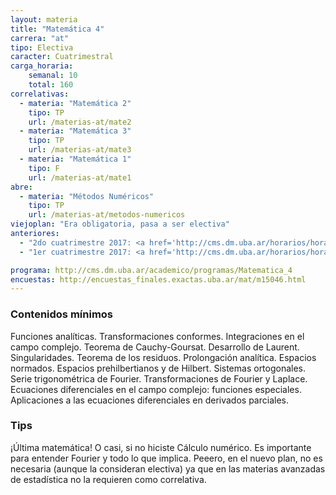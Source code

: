 ```yaml
---
layout: materia
title: "Matemática 4"
carrera: "at"
tipo: Electiva
caracter: Cuatrimestral
carga_horaria: 
    semanal: 10
    total: 160
correlativas:
  - materia: "Matemática 2"
    tipo: TP
    url: /materias-at/mate2
  - materia: "Matemática 3"
    tipo: TP
    url: /materias-at/mate3
  - materia: "Matemática 1"
    tipo: F
    url: /materias-at/mate1
abre:
  - materia: "Métodos Numéricos"
    tipo: TP
    url: /materias-at/metodos-numericos
viejoplan: "Era obligatoria, pasa a ser electiva"
anteriores:
  - "2do cuatrimestre 2017: <a href='http://cms.dm.uba.ar/horarios/horarios_html?cuatrim=20172'>Horarios</a>"
  - "1er cuatrimestre 2017: <a href='http://cms.dm.uba.ar/horarios/horarios_html?cuatrim=20171'>Horarios</a>"

programa: http://cms.dm.uba.ar/academico/programas/Matematica_4
encuestas: http://encuestas_finales.exactas.uba.ar/mat/m15046.html
---
```


### Contenidos mínimos
Funciones analíticas. Transformaciones conformes. Integraciones en el campo complejo. Teorema de Cauchy-Goursat. Desarrollo de Laurent. Singularidades. Teorema de los residuos. Prolongación analítica. Espacios normados. Espacios prehilbertianos y de Hilbert. Sistemas ortogonales. Serie trigonométrica de Fourier. Transformaciones de Fourier y Laplace. Ecuaciones diferenciales en el campo complejo: funciones especiales. Aplicaciones a las ecuaciones diferenciales en derivados parciales.

### Tips
¡Última matemática! O casi, si no hiciste Cálculo numérico. Es importante para entender Fourier y todo lo que implica. Peeero, en el nuevo plan, no es necesaria (aunque la consideran electiva) ya que en las materias avanzadas de estadística no la requieren como correlativa.